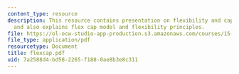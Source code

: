 ```yaml
---
content_type: resource
description: This resource contains presentation on flexibility and capacity planning
  and also explains flex cap model and flexibility principles.
file: https://ol-ocw-studio-app-production.s3.amazonaws.com/courses/15-763j-manufacturing-system-and-supply-chain-design-spring-2005/7a2588d4bd582265f1880ae8b3e8c311_flexcap.pdf
file_type: application/pdf
resourcetype: Document
title: flexcap.pdf
uid: 7a2588d4-bd58-2265-f188-0ae8b3e8c311
---
```

